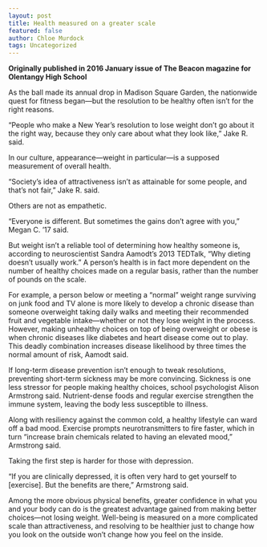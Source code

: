 ```yaml
---
layout: post
title: Health measured on a greater scale
featured: false
author: Chloe Murdock
tags: Uncategorized
---
```


**Originally published in 2016 January issue of The Beacon magazine for Olentangy High School**

As the ball made its annual drop in Madison Square Garden, the nationwide quest for fitness began—but the resolution to be healthy often isn’t for the right reasons.

“People who make a New Year’s resolution to lose weight don’t go about it the right way, because they only care about what they look like,” Jake R. said.

In our culture, appearance—weight in particular—is a supposed measurement of overall health.

“Society’s idea of attractiveness isn’t as attainable for some people, and that’s not fair,” Jake R. said.

Others are not as empathetic.

“Everyone is different. But sometimes the gains don’t agree with you,” Megan C. ’17 said.

But weight isn’t a reliable tool of determining how healthy someone is, according to neuroscientist Sandra Aamodt’s 2013 TEDTalk, “Why dieting doesn’t usually work.” A person’s health is in fact more dependent on the number of healthy choices made on a regular basis, rather than the number of pounds on the scale.

For example, a person below or meeting a “normal” weight range surviving on junk food and TV alone is more likely to develop a chronic disease than someone overweight taking daily walks and meeting their recommended fruit and vegetable intake—whether or not they lose weight in the process. However, making unhealthy choices on top of being overweight or obese is when chronic diseases like diabetes and heart disease come out to play. This deadly combination increases disease likelihood by three times the normal amount of risk, Aamodt said.

If long-term disease prevention isn’t enough to tweak resolutions, preventing short-term sickness may be more convincing. Sickness is one less stressor for people making healthy choices, school psychologist Alison Armstrong said. Nutrient-dense foods and regular exercise strengthen the immune system, leaving the body less susceptible to illness.

Along with resiliency against the common cold, a healthy lifestyle can ward off a bad mood. Exercise prompts neurotransmitters to fire faster, which in turn “increase brain chemicals related to having an elevated mood,” Armstrong said.

Taking the first step is harder for those with depression.

“If you are clinically depressed, it is often very hard to get yourself to [exercise]. But the benefits are there,” Armstrong said.

Among the more obvious physical benefits, greater confidence in what you and your body can do is the greatest advantage gained from making better choices—not losing weight. Well-being is measured on a more complicated scale than attractiveness, and resolving to be healthier just to change how you look on the outside won’t change how you feel on the inside.
